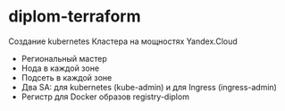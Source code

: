 # diplom-terraform

Создание kubernetes Кластера на мощностях Yandex.Cloud

- Региональный мастер
- Нода в каждой зоне
- Подсеть в каждой зоне
- Два SA: для kubernetes (kube-admin) и для Ingress (ingress-admin)
- Регистр для Docker образов registry-diplom
